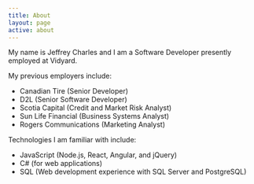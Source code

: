 ```yaml
---
title: About
layout: page
active: about
---
```

My name is Jeffrey Charles and I am a Software Developer presently employed at Vidyard.

My previous employers include:

* Canadian Tire (Senior Developer)
* D2L (Senior Software Developer)
* Scotia Capital (Credit and Market Risk Analyst)
* Sun Life Financial (Business Systems Analyst)
* Rogers Communications (Marketing Analyst)

Technologies I am familiar with include:

* JavaScript (Node.js, React, Angular, and jQuery)
* C# (for web applications)
* SQL (Web development experience with SQL Server and PostgreSQL)
